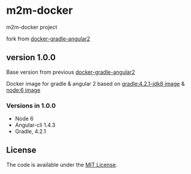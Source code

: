 # m2m-docker

m2m-docker project

fork from [docker-gradle-angular2](https://github.com/pesoklp13/docker-gradle-angular2)

## version 1.0.0
Base version from previous [docker-gradle-angular2](https://github.com/pesoklp13/docker-gradle-angular2) 

Docker image for gradle &amp; angular 2 based on [gradle:4.2.1-jdk8 image](https://github.com/keeganwitt/docker-gradle/blob/2d38bdd0ca754b0ee54ad29a483778fd84bfcbe4/jdk8/Dockerfile) & [node:6 image](https://github.com/nodejs/docker-node/blob/001cfa3930ef8fb02865daaecbe35a3822bec15c/6.11/Dockerfile)

### Versions in 1.0.0
- Node 6
- Angular-cli 1.4.3
- Gradle, 4.2.1

## License
The code is available under the [MIT License](https://github.com/FrontiaNET/m2m-docker/blob/master/LICENSE).
